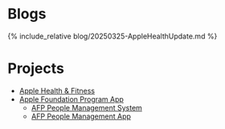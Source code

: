 # Blogs

{% include_relative blog/20250325-AppleHealthUpdate.md %}

# Projects

- [Apple Health & Fitness](https://github.com/RMIT-Ace/Apple-Health-and-Fitness)
- [Apple Foundation Program App](https://github.com/RMIT-Ace/AFP)
    - [AFP People Management System](https://github.com/RMIT-Ace/AFP-People-Db)
    - [AFP People Management App](https://github.com/RMIT-Ace/AFP-People-App)

